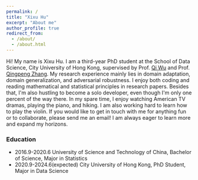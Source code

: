 ```yaml
---
permalink: /
title: "Xixu Hu"
excerpt: "About me"
author_profile: true
redirect_from: 
  - /about/
  - /about.html
---
```


Hi! My name is Xixu Hu. I am a third-year PhD student at the School of Data Science, City University of Hong Kong, supervised by Prof. [Qi Wu](http://www.cityu.edu.hk/stfprofile/qiwu55.htm) and Prof. [Qingpeng Zhang](http://www.cityu.edu.hk/stfprofile/zhang.htm). My research experience mainly lies in domain adaptation, domain generalization, and adversarial robustness. I enjoy both coding and reading mathematical and statistical principles in research papers. Besides that, I'm also hustling to become a solo developer, even though I'm only one percent of the way there. In my spare time, I enjoy watching American TV dramas, playing the piano, and hiking. I am also working hard to learn how to play the violin. If you would like to get in touch with me for anything fun or to collaborate, please send me an email! I am always eager to learn more and expand my horizons.

### Education
- 2016.9-2020.6  University of Science and Technology of China, Bachelor of Science, Major in Statistics  
- 2020.9-2024.6(expected)  City University of Hong Kong, PhD Student, Major in Data Science  
